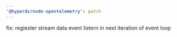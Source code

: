 ```yaml
---
'@hyperdx/node-opentelemetry': patch
---
```


fix: regiester stream data event listern in next iteration of event loop
